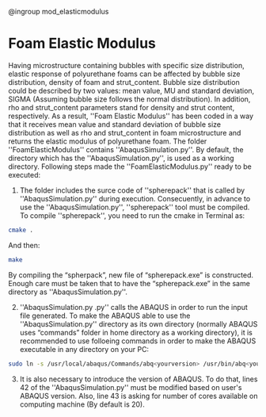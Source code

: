 @ingroup mod_elasticmodulus

# Foam Elastic Modulus

Having microstructure containing bubbles with specific size distribution, elastic response of polyurethane foams can be affected by bubble size distribution, density of foam and strut_content. Bubble size distribution could be described by two values: mean value, MU and standard deviation, SIGMA (Assuming bubble size follows the normal distribution).
In addition, rho and strut_content parameters stand for density and strut content, respectively.
As a result, ''Foam Elastic Modulus'' has been coded  in a way that it receives mean value and standard deviation of bubble size distribution as well as rho and strut_content in foam microstructure and returns the elastic modulus of polyurethane foam. 
The folder ''FoamElasticModulus'' contains ''AbaqusSimulation.py''.
By default, the directory which has the ''AbaqusSimulation.py'', is used as a working directory. Following steps made the ''FoamElasticModulus.py'' ready to be executed:

1. The folder includes the surce code of ''spherepack'' that is called by ''AbaqusSimulation.py'' during execution. Consecuently, in advance to use the ''AbaqusSimulation.py'', ''spherepack'' tool must be compiled. To compile ''spherepack'', you need to run the cmake in Terminal as:

```bash
cmake .
```

And then:

```bash
make
```

By compiling the “spherpack”, new file of “spherepack.exe” is constructed.
Enough care must be taken that to have the “spherepack.exe” in the same directory as ''AbaqusSimulation.py''. 


2. ''AbaqusSimulation.py .py''  calls the ABAQUS in order to run the input file generated. To make the ABAQUS able to use the ''AbaqusSimulation.py'' directory as its own directory (normally ABAQUS uses “commands” folder in home directory as a working directory), it is recommended to use folloeing commands in order to make the ABAQUS executable in any directory on your PC: 

```bash
sudo ln -s /usr/local/abaqus/Commands/abq<yourversion> /usr/bin/abq<yourversion>
```

3. It  is also necessary to introduce the version of ABAQUS. To do that, lines 42 of the ''AbaqusSimulation.py'' must be modified based on user's  ABAQUS version.  Also, line 43 is asking for number of cores available on computing machine (By default is 20).




